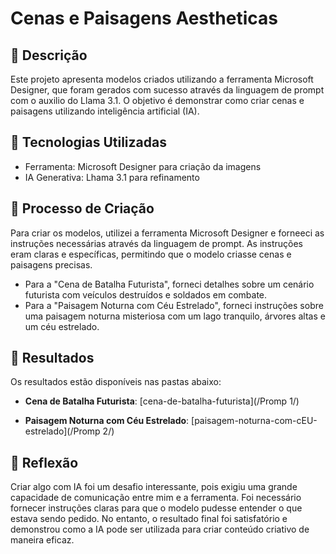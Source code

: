 # Cenas e Paisagens Aestheticas

## 📒 Descrição
Este projeto apresenta modelos criados utilizando a ferramenta Microsoft Designer, que foram gerados com sucesso através da linguagem de prompt com o auxilio do Llama 3.1. O objetivo é demonstrar como criar cenas e paisagens utilizando inteligência artificial (IA).

## 🤖 Tecnologias Utilizadas
* Ferramenta: Microsoft Designer para criação da imagens
* IA Generativa: Lhama 3.1 para refinamento


## 🧐 Processo de Criação
Para criar os modelos, utilizei a ferramenta Microsoft Designer e forneeci as instruções necessárias através da linguagem de prompt. As instruções eram claras e específicas, permitindo que o modelo criasse cenas e paisagens precisas.

* Para a "Cena de Batalha Futurista", forneci detalhes sobre um cenário futurista com veículos destruídos e soldados em combate.
* Para a "Paisagem Noturna com Céu Estrelado", forneci instruções sobre uma paisagem noturna misteriosa com um lago tranquilo, árvores altas e um céu estrelado.

## 🚀 Resultados
Os resultados estão disponíveis nas pastas abaixo:

* **Cena de Batalha Futurista**: [cena-de-batalha-futurista](/Promp 1/)

* **Paisagem Noturna com Céu Estrelado**: [paisagem-noturna-com-cEU-estrelado](/Promp 2/)
 

## 💭 Reflexão
Criar algo com IA foi um desafio interessante, pois exigiu uma grande capacidade de comunicação entre mim e a ferramenta. Foi necessário fornecer instruções claras para que o modelo pudesse entender o que estava sendo pedido. No entanto, o resultado final foi satisfatório e demonstrou como a IA pode ser utilizada para criar conteúdo criativo de maneira eficaz.
